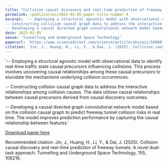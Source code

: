 ```yaml
---
title: "Collision causal discovery and real-time prediction of freeway tunnels: A novel dual-task approach"
permalink: /publication/2025-01-05-paper-title-number-9
excerpt: '-- Employing a structural agnostic model with observational data to identify real-time traffic state causal precursors influencing collisions. This process involves uncovering causal relationships among these causal precursors to elucidate the mechanisms underlying collision occurrences.
-- Constructing collision causal graph data to address the interactive relationships among collision causes. The data utilizes causal relationships between causal precursors derived from causal discovery outcomes.
-- Developing a causal directed graph convolutional network model based on the collision causal graph to predict freeway tunnel collision risks in real time. The model improves prediction performance by capturing the causal relationship between features.'
date: 2025-01-05
venue: 'Tunnelling and Underground Space Technology'
paperurl: 'https://www.sciencedirect.com/science/article/abs/pii/S0886779824006345'
citation: 'Jin, J., Huang, H., Li, Y., & Dai, J. (2025). Collision causal discovery and real-time prediction of freeway tunnels: A novel dual-task approach. Tunnelling and Underground Space Technology, 155, 106216.'
---
```


'-- Employing a structural agnostic model with observational data to identify real-time traffic state causal precursors influencing collisions. This process involves uncovering causal relationships among these causal precursors to elucidate the mechanisms underlying collision occurrences.

-- Constructing collision causal graph data to address the interactive relationships among collision causes. The data utilizes causal relationships between causal precursors derived from causal discovery outcomes.

-- Developing a causal directed graph convolutional network model based on the collision causal graph to predict freeway tunnel collision risks in real time. The model improves prediction performance by capturing the causal relationship between features.'


[Download paper here](https://www.sciencedirect.com/science/article/abs/pii/S0886779824006345)

Recommended citation: 
Jin, J., Huang, H., Li, Y., & Dai, J. (2025). Collision causal discovery and real-time prediction of freeway tunnels: A novel dual-task approach. Tunnelling and Underground Space Technology, 155, 106216.
